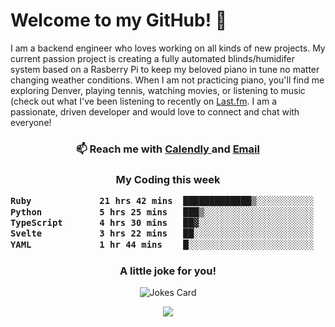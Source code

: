 <h1> Welcome to my GitHub! 👋 </h1>


  I am a backend engineer who loves working on all kinds of new projects. My current passion project is creating a fully automated blinds/humidifer system based on a Rasberry Pi to keep my beloved piano in tune no matter changing weather conditions. When I am not practicing piano, you'll find me exploring Denver, playing tennis, watching movies, or listening to music (check out what I've been listening to recently on [Last.fm](https://www.last.fm/user/mballa000). I am a passionate, driven developer and would love to connect and chat with everyone!

<h3 align = "center"> 📫 Reach me with <a href = "https://calendly.com/msbrandt00/30min"> Calendly </a> and <a href="mailto:msbrandt00@gmail.com">Email</a> 
 </h3>


 
<div align = "center"
[![Anurag's GitHub stats](https://github-readme-stats.vercel.app/api?username=mbrandt00)](https://github.com/anuraghazra/github-readme-stats)
          </div>
<h3 align="center">
  My Coding this week
<!--START_SECTION:waka-->

```txt
Ruby             21 hrs 42 mins  █████████████▒░░░░░░░░░░░   53.95 %
Python           5 hrs 25 mins   ███▒░░░░░░░░░░░░░░░░░░░░░   13.49 %
TypeScript       4 hrs 30 mins   ██▓░░░░░░░░░░░░░░░░░░░░░░   11.19 %
Svelte           3 hrs 22 mins   ██░░░░░░░░░░░░░░░░░░░░░░░   08.39 %
YAML             1 hr 44 mins    █░░░░░░░░░░░░░░░░░░░░░░░░   04.32 %
```

<!--END_SECTION:waka-->

### A little joke for you!

![Jokes Card](https://readme-jokes.vercel.app/api?hideBorder)

<a href="https://www.linkedin.com/in/mbrandt00/"><img src="https://img.shields.io/badge/linkedin-%230077B5.svg?&style=for-the-badge&logo=linkedin&logoColor=white" /></a>
